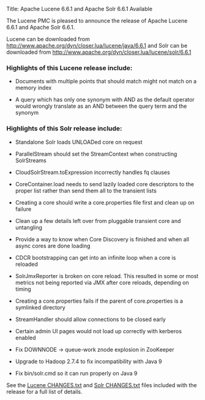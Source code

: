 Title: Apache Lucene 6.6.1 and Apache Solr 6.6.1 Available

The Lucene PMC is pleased to announce the release of Apache Lucene 6.6.1 and Apache Solr 6.6.1.

Lucene can be downloaded from <http://www.apache.org/dyn/closer.lua/lucene/java/6.6.1>
and Solr can be downloaded from <http://www.apache.org/dyn/closer.lua/lucene/solr/6.6.1>

### Highlights of this Lucene release include:

  * Documents with multiple points that should match might not match on a memory index

  * A query which has only one synonym with AND as the default operator would wrongly translate as an AND between the query term and the synonym

### Highlights of this Solr release include:

  * Standalone Solr loads UNLOADed core on request

  * ParallelStream should set the StreamContext when constructing SolrStreams

  * CloudSolrStream.toExpression incorrectly handles fq clauses

  * CoreContainer.load needs to send lazily loaded core descriptors to the proper list rather than send them all to the transient lists

  * Creating a core should write a core.properties file first and clean up on failure

  * Clean up a few details left over from pluggable transient core and untangling

  * Provide a way to know when Core Discovery is finished and when all async cores are done loading

  * CDCR bootstrapping can get into an infinite loop when a core is reloaded

  * SolrJmxReporter is broken on core reload. This resulted in some or most metrics not being reported via JMX after core reloads, depending on timing

  * Creating a core.properties fails if the parent of core.properties is a symlinked directory

  * StreamHandler should allow connections to be closed early

  * Certain admin UI pages would not load up correctly with kerberos enabled

  * Fix DOWNNODE -> queue-work znode explosion in ZooKeeper

  * Upgrade to Hadoop 2.7.4 to fix incompatibility with Java 9

  * Fix bin/solr.cmd so it can run properly on Java 9

See the [Lucene CHANGES.txt](/core/6_6_1/changes/Changes.html) and
[Solr CHANGES.txt](/solr/6_6_1/changes/Changes.html) files included
with the release for a full list of details.

